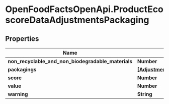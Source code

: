 # OpenFoodFactsOpenApi.ProductEcoscoreDataAdjustmentsPackaging

## Properties

Name | Type | Description | Notes
------------ | ------------- | ------------- | -------------
**non_recyclable_and_non_biodegradable_materials** | **Number** |  | [optional] 
**packagings** | [**[AdjustmentsPackagingItem]**](AdjustmentsPackagingItem.md) |  | [optional] 
**score** | **Number** |  | [optional] 
**value** | **Number** |  | [optional] 
**warning** | **String** |  | [optional] 


